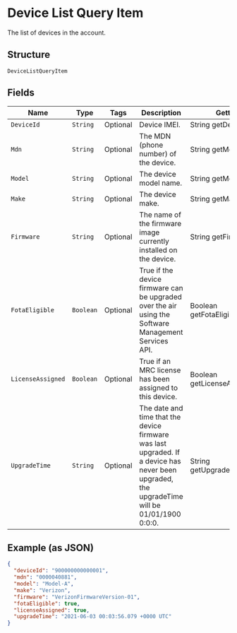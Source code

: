 
# Device List Query Item

The list of devices in the account.

## Structure

`DeviceListQueryItem`

## Fields

| Name | Type | Tags | Description | Getter | Setter |
|  --- | --- | --- | --- | --- | --- |
| `DeviceId` | `String` | Optional | Device IMEI. | String getDeviceId() | setDeviceId(String deviceId) |
| `Mdn` | `String` | Optional | The MDN (phone number) of the device. | String getMdn() | setMdn(String mdn) |
| `Model` | `String` | Optional | The device model name. | String getModel() | setModel(String model) |
| `Make` | `String` | Optional | The device make. | String getMake() | setMake(String make) |
| `Firmware` | `String` | Optional | The name of the firmware image currently installed on the device. | String getFirmware() | setFirmware(String firmware) |
| `FotaEligible` | `Boolean` | Optional | True if the device firmware can be upgraded over the air using the Software Management Services API. | Boolean getFotaEligible() | setFotaEligible(Boolean fotaEligible) |
| `LicenseAssigned` | `Boolean` | Optional | True if an MRC license has been assigned to this device. | Boolean getLicenseAssigned() | setLicenseAssigned(Boolean licenseAssigned) |
| `UpgradeTime` | `String` | Optional | The date and time that the device firmware was last upgraded. If a device has never been upgraded, the upgradeTime will be 01/01/1900 0:0:0. | String getUpgradeTime() | setUpgradeTime(String upgradeTime) |

## Example (as JSON)

```json
{
  "deviceId": "900000000000001",
  "mdn": "0000040881",
  "model": "Model-A",
  "make": "Verizon",
  "firmware": "VerizonFirmwareVersion-01",
  "fotaEligible": true,
  "licenseAssigned": true,
  "upgradeTime": "2021-06-03 00:03:56.079 +0000 UTC"
}
```

